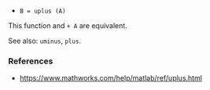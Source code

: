 * `B = uplus (A)`

This function and `+ A` are equivalent.

See also: `uminus`, `plus`.

### References

* https://www.mathworks.com/help/matlab/ref/uplus.html
